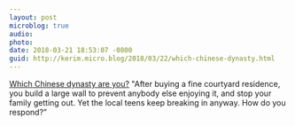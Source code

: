 ```yaml
---
layout: post
microblog: true
audio: 
photo: 
date: 2018-03-21 18:53:07 -0800
guid: http://kerim.micro.blog/2018/03/22/which-chinese-dynasty.html
---
```

[Which Chinese dynasty are you?](http://chinadailyshow.com/which-chinese-dynasty-are-you/) "After buying a fine courtyard residence, you build a large wall to prevent anybody else enjoying it, and stop your family getting out. Yet the local teens keep breaking in anyway. How do you respond?”
